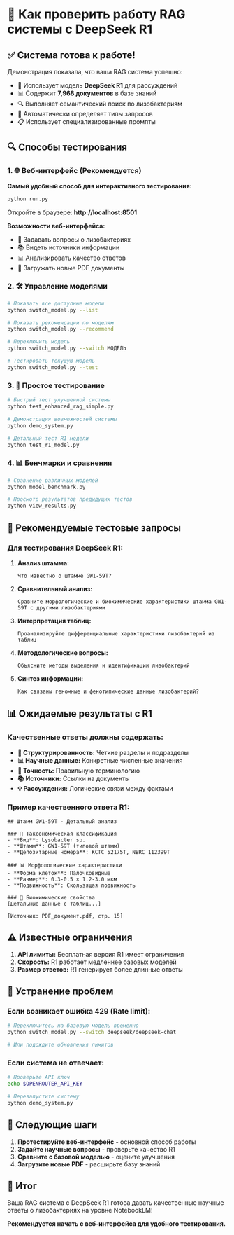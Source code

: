 # 🧪 Как проверить работу RAG системы с DeepSeek R1

## ✅ Система готова к работе!

Демонстрация показала, что ваша RAG система успешно:
- 🤖 Использует модель **DeepSeek R1** для рассуждений
- 📊 Содержит **7,968 документов** в базе знаний
- 🔍 Выполняет семантический поиск по лизобактериям
- 🎯 Автоматически определяет типы запросов
- 📋 Использует специализированные промпты

## 🔍 Способы тестирования

### 1. 🌐 Веб-интерфейс (Рекомендуется)

**Самый удобный способ для интерактивного тестирования:**

```bash
python run.py
```

Откройте в браузере: **http://localhost:8501**

**Возможности веб-интерфейса:**
- 💬 Задавать вопросы о лизобактериях
- 📚 Видеть источники информации
- 📊 Анализировать качество ответов
- 📄 Загружать новые PDF документы

### 2. 🛠️ Управление моделями

```bash
# Показать все доступные модели
python switch_model.py --list

# Показать рекомендации по моделям
python switch_model.py --recommend

# Переключить модель
python switch_model.py --switch МОДЕЛЬ

# Тестировать текущую модель
python switch_model.py --test
```

### 3. 🧪 Простое тестирование

```bash
# Быстрый тест улучшенной системы
python test_enhanced_rag_simple.py

# Демонстрация возможностей системы
python demo_system.py

# Детальный тест R1 модели
python test_r1_model.py
```

### 4. 📊 Бенчмарки и сравнения

```bash
# Сравнение различных моделей
python model_benchmark.py

# Просмотр результатов предыдущих тестов
python view_results.py
```

## 🎯 Рекомендуемые тестовые запросы

### Для тестирования DeepSeek R1:

1. **Анализ штамма:**
   ```
   Что известно о штамме GW1-59T?
   ```

2. **Сравнительный анализ:**
   ```
   Сравните морфологические и биохимические характеристики штамма GW1-59T с другими лизобактериями
   ```

3. **Интерпретация таблиц:**
   ```
   Проанализируйте дифференциальные характеристики лизобактерий из таблиц
   ```

4. **Методологические вопросы:**
   ```
   Объясните методы выделения и идентификации лизобактерий
   ```

5. **Синтез информации:**
   ```
   Как связаны геномные и фенотипические данные лизобактерий?
   ```

## 📊 Ожидаемые результаты с R1

### Качественные ответы должны содержать:

- **🔬 Структурированность:** Четкие разделы и подразделы
- **📊 Научные данные:** Конкретные численные значения
- **🎯 Точность:** Правильную терминологию
- **📚 Источники:** Ссылки на документы
- **💡 Рассуждения:** Логические связи между фактами

### Пример качественного ответа R1:

```
## Штамм GW1-59T - Детальный анализ

### 🔬 Таксономическая классификация
- **Вид**: Lysobacter sp.
- **Штамм**: GW1-59T (типовой штамм)
- **Депозитарные номера**: KCTC 52175T, NBRC 112399T

### 📊 Морфологические характеристики
- **Форма клеток**: Палочковидные
- **Размер**: 0.3-0.5 × 1.2-3.0 мкм
- **Подвижность**: Скользящая подвижность

### 🧬 Биохимические свойства
[Детальные данные с таблиц...]

[Источник: PDF_документ.pdf, стр. 15]
```

## ⚠️ Известные ограничения

1. **API лимиты:** Бесплатная версия R1 имеет ограничения
2. **Скорость:** R1 работает медленнее базовых моделей
3. **Размер ответов:** R1 генерирует более длинные ответы

## 🔧 Устранение проблем

### Если возникает ошибка 429 (Rate limit):
```bash
# Переключитесь на базовую модель временно
python switch_model.py --switch deepseek/deepseek-chat

# Или подождите обновления лимитов
```

### Если система не отвечает:
```bash
# Проверьте API ключ
echo $OPENROUTER_API_KEY

# Перезапустите систему
python demo_system.py
```

## 🚀 Следующие шаги

1. **Протестируйте веб-интерфейс** - основной способ работы
2. **Задайте научные вопросы** - проверьте качество R1
3. **Сравните с базовой моделью** - оцените улучшения
4. **Загрузите новые PDF** - расширьте базу знаний

## 🎉 Итог

Ваша RAG система с DeepSeek R1 готова давать качественные научные ответы о лизобактериях на уровне NotebookLM!

**Рекомендуется начать с веб-интерфейса для удобного тестирования.** 